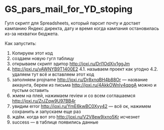 # GS_pars_mail_for_YD_stoping
Гугл скрипт для Spreadsheets, который парсит почту и достает кампанию Яндекс директа, дату и время когда кампания остановилась из-за нехватки бюджета.


Как запустить:
1. Копируем этот код
2. создаем новую гугл таблицу
3. открываем скрипт эдитор http://joxi.ru/Drl1OdXiv1ggJm
4. http://joxi.ru/vAWNYB9T1400E2 
4.1. называем проект как угодно
4.2. удаляем тут всё и вставляем этот код
5. заполняем projname  http://joxi.ru/Dr8xnqBH4b88Or — название аккаунта, берем из письма http://joxi.ru/4AkkOWnIy4qpgA можно и пустым оставить
6. жмем на плей, нажимаем review и со всем соглашаемся http://joxi.ru/ZrJZqw9U97BB4r  
7. увидим error http://joxi.ru/YmE6kwBC0Xyy42 — всё ок, нажимем сохранить и запускаем еще раз
8. ждём. когда вот это http://joxi.ru/V2V8ew9ixno5Kr исчезнет
9. success — в таблице появились данные
